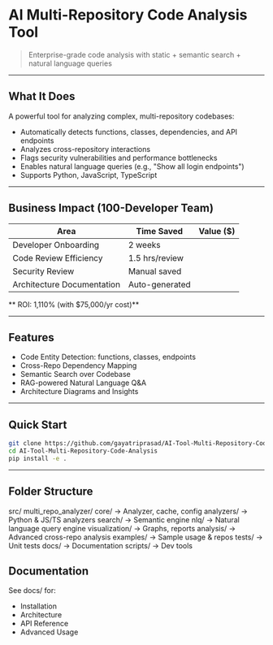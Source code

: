 # AI Multi-Repository Code Analysis Tool

> Enterprise-grade code analysis with static + semantic search + natural language queries

---

##  What It Does

A powerful tool for analyzing complex, multi-repository codebases:
-  Automatically detects functions, classes, dependencies, and API endpoints
-  Analyzes cross-repository interactions
-  Flags security vulnerabilities and performance bottlenecks
-  Enables natural language queries (e.g., "Show all login endpoints")
-  Supports Python, JavaScript, TypeScript

---

##  Business Impact (100-Developer Team)

| Area                     | Time Saved     | Value ($)         |
|--------------------------|----------------|--------------------|
| Developer Onboarding     | 2 weeks        |       |
| Code Review Efficiency   | 1.5 hrs/review |       |
| Security Review          | Manual saved   |       |
| Architecture Documentation | Auto-generated |      |

** ROI: 1,110% (with $75,000/yr cost)**

---

##  Features

- Code Entity Detection: functions, classes, endpoints
- Cross-Repo Dependency Mapping
- Semantic Search over Codebase
- RAG-powered Natural Language Q&A
- Architecture Diagrams and Insights

---

##  Quick Start

```bash
git clone https://github.com/gayatriprasad/AI-Tool-Multi-Repository-Code-Analysis.git
cd AI-Tool-Multi-Repository-Code-Analysis
pip install -e .
```

---

##  Folder Structure

src/
  multi_repo_analyzer/
    core/               → Analyzer, cache, config
    analyzers/          → Python & JS/TS analyzers
    search/             → Semantic engine
    nlq/                → Natural language query engine
    visualization/      → Graphs, reports
    analysis/           → Advanced cross-repo analysis
examples/               → Sample usage & repos
tests/                  → Unit tests
docs/                   → Documentation
scripts/                → Dev tools


## Documentation

See docs/ for:
- Installation
- Architecture
- API Reference
- Advanced Usage
